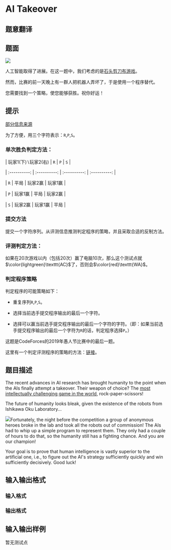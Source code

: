 # AI Takeover

## 题意翻译

## 题面

![](https://cdn.luogu.org/upload/vjudge_pic/CF1145G/16d9f28cf5b3e69472c65c22642d17a9b86c7be5.png)

人工智能取得了进展。在这一题中，我们考虑的是[石头剪刀布游戏](https://www.luogu.org/problemnew/show/CF409A)。

然而，比赛的前一天晚上有一群人把机器人弄坏了，于是使用一个程序替代。

您需要找到一个策略，使您能够获胜。祝你好运！

## 提示

[部分信息来源](http://codeforces.com/blog/entry/66327)

为了方便，用三个字符表示：`R`,`P`,`S`。

### 单次胜负判定方法：

| 玩家$1$(下)$\backslash$玩家$2$(右) | `R` | `P` | `S` |

| :----------: | :----------: | :----------: | :----------: |

| `R` | 平局 | 玩家$2$赢 | 玩家$1$赢 |

| `P` | 玩家$1$赢 | 平局 | 玩家$2$赢 |

| `S` | 玩家$2$赢 | 玩家$1$赢 | 平局 |

### 提交方法

提交一个字符序列。从评测信息推测判定程序的策略，并且采取合适的反制方法。

### 评测判定方法：

如果在$20$次游戏以内（包括$20$次）赢了电脑$10$次，那么这个测试点就$\color{lightgreen}\texttt{AC}$了，否则会$\color{red}\texttt{WA}$。

### 判定程序策略

判定程序的可能策略如下：

- 重复序列`R`,`P`,`S`。

- 选择当前选手提交程序输出的最后一个字符。

- 选择可以赢当前选手提交程序输出的最后一个字符的字符。（即：如果当前选手提交程序输出的最后一个字符为`R`的话，判定程序选择`P`。）

这题是$\text{CodeForces}$的$2019$年愚人节比赛中的最后一题。

这里有一个判定评测程序的策略的方法：[链接](http://codeforces.com/blog/entry/66327?#comment-503503)。

## 题目描述

The recent advances in AI research has brought humanity to the point when the AIs finally attempt a takeover. Their weapon of choice? The [most intellectually challenging game in the world](//codeforces.com/contest/409/problem/A), rock-paper-scissors!

The future of humanity looks bleak, given the existence of the robots from Ishikawa Oku Laboratory...

![](https://cdn.luogu.com.cn/upload/vjudge_pic/CF1145G/16d9f28cf5b3e69472c65c22642d17a9b86c7be5.png)Fortunately, the night before the competition a group of anonymous heroes broke in the lab and took all the robots out of commission! The AIs had to whip up a simple program to represent them. They only had a couple of hours to do that, so the humanity still has a fighting chance. And you are our champion!

Your goal is to prove that human intelligence is vastly superior to the artificial one, i.e., to figure out the AI's strategy sufficiently quickly and win sufficiently decisively. Good luck!

## 输入输出格式

### 输入格式

### 输出格式

## 输入输出样例

暂无测试点

